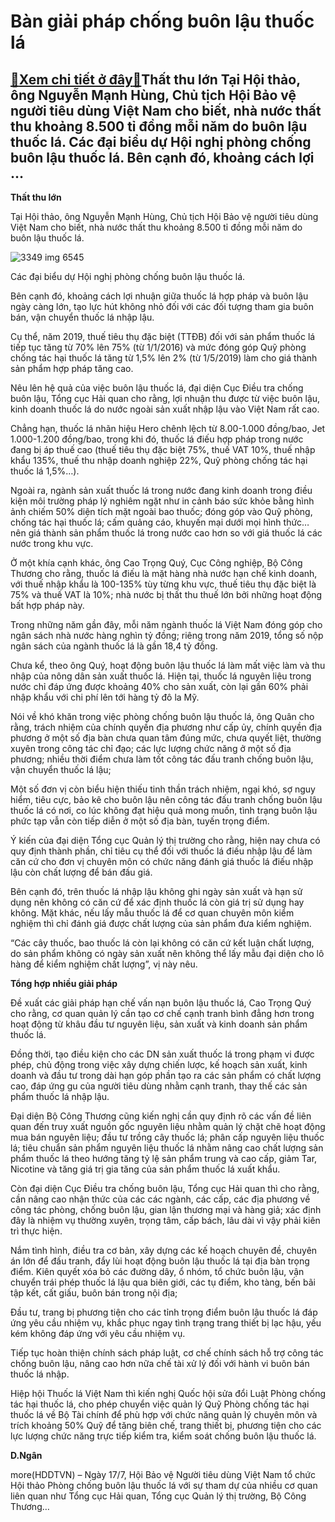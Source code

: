 Bàn giải pháp chống buôn lậu thuốc lá
=====================================

[:gift:Xem chi tiết ở đây:gift:](https://hddtvn.com/ban-giai-phap-chong-buon-lau-thuoc-la/)Thất thu lớn Tại Hội thảo, ông Nguyễn Mạnh Hùng, Chủ tịch Hội Bảo vệ người tiêu dùng Việt Nam cho biết, nhà nước thất thu khoảng 8.500 tỉ đồng mỗi năm do buôn lậu thuốc lá. Các đại biểu dự Hội nghị phòng chống buôn lậu thuốc lá. Bên cạnh đó, khoảng cách lợi …
-------------------------------------------------------------------------------------------------------------------------------------------------------------------------------------------------------------------------------------------------------------------


**Thất thu lớn**


Tại Hội thảo, ông Nguyễn Mạnh Hùng, Chủ tịch Hội Bảo vệ người tiêu dùng Việt Nam cho biết, nhà nước thất thu khoảng 8.500 tỉ đồng mỗi năm do buôn lậu thuốc lá.





![3349 img 6545](https://haiquanonline.com.vn/stores/news_dataimages/ngandt/072020/17/18/in_article/3349_IMG-6545.jpg?rt=20200720093229 "undefined")


Các đại biểu dự Hội nghị phòng chống buôn lậu thuốc lá.



Bên cạnh đó, khoảng cách lợi nhuận giữa thuốc lá hợp pháp và buôn lậu ngày càng lớn, tạo lực hút không nhỏ đối với các đối tượng tham gia buôn bán, vận chuyển thuốc lá nhập lậu.


Cụ thể, năm 2019, thuế tiêu thụ đặc biệt (TTĐB) đối với sản phẩm thuốc lá tiếp tục tăng từ 70% lên 75% (từ 1/1/2016) và mức đóng góp Quỹ phòng chống tác hại thuốc lá tăng từ 1,5% lên 2% (từ 1/5/2019) làm cho giá thành sản phẩm hợp pháp tăng cao.


Nêu lên hệ quả của việc buôn lậu thuốc lá, đại diện Cục Điều tra chống buôn lậu, Tổng cục Hải quan cho rằng, lợi nhuận thu được từ việc buôn lậu, kinh doanh thuốc lá do nước ngoài sản xuất nhập lậu vào Việt Nam rất cao.


Chẳng hạn, thuốc lá nhãn hiệu Hero chênh lệch từ 8.00-1.000 đồng/bao, Jet 1.000-1.200 đồng/bao, trong khi đó, thuốc lá điếu hợp pháp trong nước đang bị áp thuế cao (thuế tiêu thụ đặc biệt 75%, thuế VAT 10%, thuế nhập khẩu 135%, thuế thu nhập doanh nghiệp 22%, Quỹ phòng chống tác hại thuốc lá 1,5%…).


Ngoài ra, ngành sản xuất thuốc lá trong nước đang kinh doanh trong điều kiện môi trường pháp lý nghiêm ngặt như in cảnh báo sức khỏe bằng hình ảnh chiếm 50% diện tích mặt ngoài bao thuốc; đóng góp vào Quỹ phòng, chống tác hại thuốc lá; cấm quảng cáo, khuyến mại dưới mọi hình thức… nên giá thành sản phẩm thuốc lá trong nước cao hơn so với giá thuốc lá các nước trong khu vực.


Ở một khía cạnh khác, ông Cao Trọng Quý, Cục Công nghiệp, Bộ Công Thương cho rằng, thuốc lá điếu là mặt hàng nhà nước hạn chế kinh doanh, với thuế nhập khẩu là 100-135% tùy từng khu vực, thuế tiêu thụ đặc biệt là 75% và thuế VAT là 10%; nhà nước bị thất thu thuế lớn bởi những hoạt động bất hợp pháp này.


Trong những năm gần đây, mỗi năm ngành thuốc lá Việt Nam đóng góp cho ngân sách nhà nước hàng nghìn tỷ đồng; riêng trong năm 2019, tổng số nộp ngân sách của ngành thuốc lá là gần 18,4 tỷ đồng.


Chưa kể, theo ông Quý, hoạt động buôn lậu thuốc lá làm mất việc làm và thu nhập của nông dân sản xuất thuốc lá. Hiện tại, thuốc lá nguyên liệu trong nước chỉ đáp ứng được khoảng 40% cho sản xuất, còn lại gần 60% phải nhập khẩu với chi phí lên tới hàng tỷ đô la Mỹ.


Nói về khó khăn trong việc phòng chống buôn lậu thuốc lá, ông Quân cho rằng, trách nhiệm của chính quyền địa phương như cấp ủy, chính quyền địa phương ở một số địa bàn chưa quan tâm đúng mức, chưa quyết liệt, thường xuyên trong công tác chỉ đạo; các lực lượng chức năng ở một số địa phương; nhiều thời điểm chưa làm tốt công tác đấu tranh chống buôn lậu, vận chuyển thuốc lá lậu;


Một số đơn vị còn biểu hiện thiếu tinh thần trách nhiệm, ngại khó, sợ nguy hiểm, tiêu cực, bảo kê cho buôn lậu nên công tác đấu tranh chống buôn lậu thuốc lá có nơi, co lúc không đạt hiệu quả mong muốn, tình trạng buôn lậu phức tạp vẫn còn tiếp diễn ở một số địa bàn, tuyến trọng điểm.


Ý kiến của đại diện Tổng cục Quản lý thị trường cho rằng, hiện nay chưa có quy định thành phần, chỉ tiêu cụ thể đối với thuốc lá điếu nhập lậu để làm căn cứ cho đơn vị chuyên môn có chức năng đánh giá thuốc lá điếu nhập lậu còn chất lượng để bán đấu giá.


Bên cạnh đó, trên thuốc lá nhập lậu không ghi ngày sản xuất và hạn sử dụng nên không có căn cứ để xác định thuốc lá còn giá trị sử dụng hay không. Mặt khác, nếu lấy mẫu thuốc lá để cơ quan chuyên môn kiểm nghiệm thì chỉ đánh giá được chất lượng của sản phẩm đưa kiểm nghiệm.


“Các cây thuốc, bao thuốc lá còn lại không có căn cứ kết luận chất lượng, do sản phẩm không có ngày sản xuất nên không thể lấy mẫu đại diện cho lô hàng để kiểm nghiệm chất lượng”, vị này nêu.


**Tổng hợp nhiều giải pháp**


Đề xuất các giải pháp hạn chế vấn nạn buôn lậu thuốc lá, Cao Trọng Quý cho rằng, cơ quan quản lý cần tạo cơ chế cạnh tranh bình đẳng hơn trong hoạt động từ khâu đầu tư nguyên liệu, sản xuất và kinh doanh sản phẩm thuốc lá.


Đồng thời, tạo điều kiện cho các DN sản xuất thuốc lá trong phạm vi được phép, chủ động trong việc xây dựng chiến lược, kế hoạch sản xuất, kinh doanh và đầu tư trong dài hạn góp phần tạo ra các sản phẩm có chất lượng cao, đáp ứng gu của người tiêu dùng nhằm cạnh tranh, thay thế các sản phẩm thuốc lá nhập lậu.


Đại diện Bộ Công Thương cũng kiến nghị cần quy định rõ các vấn đề liên quan đến truy xuất nguồn gốc nguyên liệu nhằm quản lý chặt chẽ hoạt động mua bán nguyên liệu; đầu tư trồng cây thuốc lá; phân cấp nguyên liệu thuốc lá; tiêu chuẩn sản phẩm nguyên liệu thuốc lá nhằm nâng cao chất lượng sản phẩm thuốc lá theo hướng tăng tỷ lệ sản phẩm trung và cao cấp, giảm Tar, Nicotine và tăng giá trị gia tăng của sản phẩm thuốc lá xuất khẩu.


Còn đại diện Cục Điều tra chống buôn lậu, Tổng cục Hải quan thì cho rằng, cần nâng cao nhận thức của các các ngành, các cấp, các địa phương về công tác phòng, chống buôn lậu, gian lận thương mại và hàng giả; xác định đây là nhiệm vụ thường xuyên, trọng tâm, cấp bách, lâu dài vì vậy phải kiên trì thực hiện.


Nắm tình hình, điều tra cơ bản, xây dựng các kế hoạch chuyên đề, chuyên án lớn để đấu tranh, đẩy lùi hoạt động buôn lậu thuốc lá tại địa bàn trọng điểm. Kiên quyết xóa bỏ các đường dây, ổ nhóm, tổ chức buôn lậu, vận chuyển trái phép thuốc lá lậu qua biên giới, các tụ điểm, kho tàng, bến bãi tập kết, cất giấu, buôn bán trong nội địa;


Đầu tư, trang bị phương tiện cho các tỉnh trọng điểm buôn lậu thuốc lá đáp ứng yêu cầu nhiệm vụ, khắc phục ngay tình trạng trang thiết bị lạc hậu, yếu kém không đáp ứng với yêu cầu nhiệm vụ.


Tiếp tục hoàn thiện chính sách pháp luật, cơ chế chính sách hỗ trợ công tác chống buôn lậu, nâng cao hơn nữa chế tài xử lý đối với hành vi buôn bán thuốc lá nhập.


Hiệp hội Thuốc lá Việt Nam thì kiến nghị Quốc hội sửa đổi Luật Phòng chống tác hại thuốc lá, cho phép chuyển việc quản lý Quỹ Phòng chống tác hại thuốc lá về Bộ Tài chính để phù hợp với chức năng quản lý chuyên môn và trích khoảng 50% Quỹ để tăng biên chế, trang thiết bị, phương tiện cho các lực lượng chức năng trực tiếp kiểm tra, kiểm soát chống buôn lậu thuốc lá.




**D.Ngân**



more(HDDTVN) – Ngày 17/7, Hội Bảo vệ Người tiêu dùng Việt Nam tổ chức Hội thảo Phòng chống buôn lậu thuốc lá với sự tham dự của nhiều cơ quan liên quan như Tổng cục Hải quan, Tổng cục Quản lý thị trường, Bộ Công Thương…

